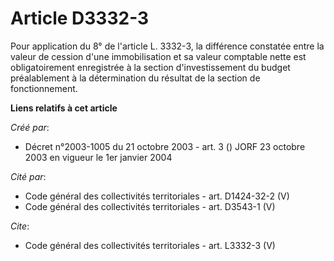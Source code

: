 # Article D3332-3

Pour application du 8° de l'article L. 3332-3, la différence constatée entre la valeur de cession d'une immobilisation et sa
valeur comptable nette est obligatoirement enregistrée à la section d'investissement du budget préalablement à la
détermination du résultat de la section de fonctionnement.

**Liens relatifs à cet article**

_Créé par_:

  - Décret n°2003-1005 du 21 octobre 2003 - art. 3 () JORF 23 octobre 2003 en vigueur le 1er janvier 2004

_Cité par_:

  - Code général des collectivités territoriales - art. D1424-32-2 (V)
  - Code général des collectivités territoriales - art. D3543-1 (V)

_Cite_:

  - Code général des collectivités territoriales - art. L3332-3 (V)
